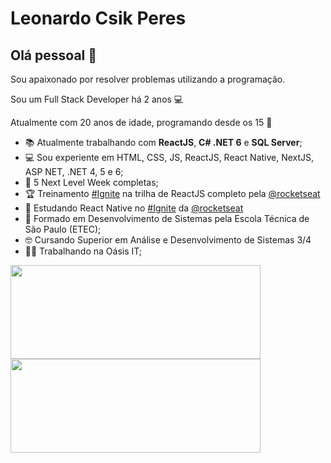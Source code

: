 # Leonardo Csik Peres

## Olá pessoal 👋
Sou apaixonado por resolver problemas utilizando a programação.
<p>Sou um Full Stack Developer há 2 anos 💻</p>
<p>Atualmente com 20 anos de idade, programando desde os 15 🫡</p>

- 📚  Atualmente trabalhando com **ReactJS**, **C# .NET 6** e **SQL Server**;
- 💻  Sou experiente em HTML, CSS, JS, ReactJS, React Native, NextJS, ASP NET, .NET 4, 5 e 6;
- 🚀  5 Next Level Week completas;
- 🏆  Treinamento <a href="https://www.rocketseat.com.br/ignite"> #Ignite</a> na trilha de ReactJS completo pela  <a href="https://github.com/Rocketseat">@rocketseat</a>
- 💜  Estudando React Native no <a href="https://www.rocketseat.com.br/ignite"> #Ignite</a> da <a href="https://github.com/Rocketseat">@rocketseat</a>
- 📘  Formado em Desenvolvimento de Sistemas pela Escola Técnica de São Paulo (ETEC);
- 🤓  Cursando Superior em Análise e Desenvolvimento de Sistemas 3/4
- 👨‍💻  Trabalhando na Oásis IT;
<div>
  <img width="400px" height="150px" src="https://github-readme-stats.vercel.app/api?username=leocperes&show_icons=true&theme=dark"/>
  <img width="400px" height="150px" src="https://github-readme-stats.vercel.app/api/top-langs/?username=leocperes&layout=compact&theme=dark"/>
</div>

